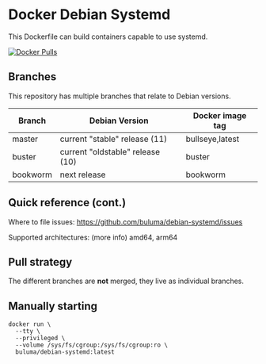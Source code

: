 Docker Debian Systemd
=====================

This Dockerfile can build containers capable to use systemd.

[![Docker Pulls](https://img.shields.io/docker/pulls/buluma/debian-systemd)](https://github.com/buluma/docker-debian-systemd)

Branches
--------

This repository has multiple branches that relate to Debian versions.

|Branch |Debian Version|Docker image tag|
|-------|--------------|----------------|
| master | current "stable" release (11) | bullseye,latest |
| buster | current "oldstable" release (10) | buster |
| bookworm | next release | bookworm |

Quick reference (cont.)
-------------
Where to file issues: https://github.com/buluma/debian-systemd/issues

Supported architectures: (more info) amd64, arm64

Pull strategy
-------------

The different branches are **not** merged, they live as individual branches.

Manually starting
-----------------

```
docker run \
  --tty \
  --privileged \
  --volume /sys/fs/cgroup:/sys/fs/cgroup:ro \
  buluma/debian-systemd:latest
```
